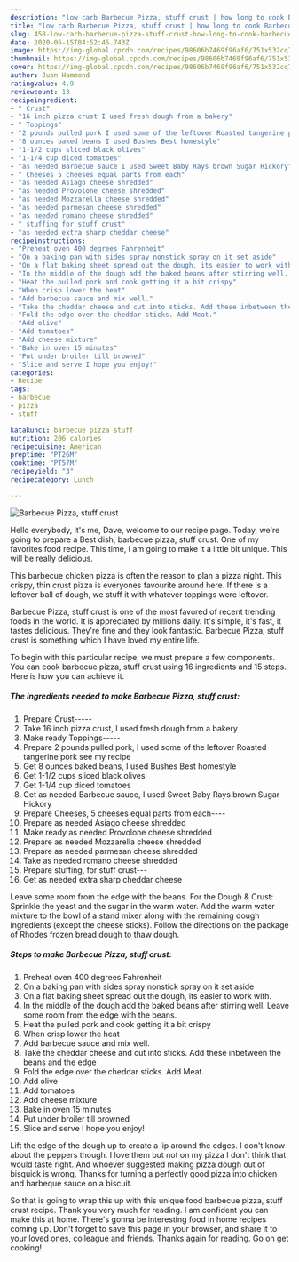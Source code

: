```yaml
---
description: "low carb Barbecue Pizza, stuff crust | how long to cook Barbecue Pizza, stuff crust"
title: "low carb Barbecue Pizza, stuff crust | how long to cook Barbecue Pizza, stuff crust"
slug: 458-low-carb-barbecue-pizza-stuff-crust-how-long-to-cook-barbecue-pizza-stuff-crust
date: 2020-06-15T04:52:45.743Z
image: https://img-global.cpcdn.com/recipes/98606b7469f96af6/751x532cq70/barbecue-pizza-stuff-crust-recipe-main-photo.jpg
thumbnail: https://img-global.cpcdn.com/recipes/98606b7469f96af6/751x532cq70/barbecue-pizza-stuff-crust-recipe-main-photo.jpg
cover: https://img-global.cpcdn.com/recipes/98606b7469f96af6/751x532cq70/barbecue-pizza-stuff-crust-recipe-main-photo.jpg
author: Juan Hammond
ratingvalue: 4.9
reviewcount: 13
recipeingredient:
- " Crust"
- "16 inch pizza crust I used fresh dough from a bakery"
- " Toppings"
- "2 pounds pulled pork I used some of the leftover Roasted tangerine pork see my recipe"
- "8 ounces baked beans I used Bushes Best homestyle"
- "1-1/2 cups sliced black olives"
- "1-1/4 cup diced tomatoes"
- "as needed Barbecue sauce I used Sweet Baby Rays brown Sugar Hickory"
- " Cheeses 5 cheeses equal parts from each"
- "as needed Asiago cheese shredded"
- "as needed Provolone cheese shredded"
- "as needed Mozzarella cheese shredded"
- "as needed parmesan cheese shredded"
- "as needed romano cheese shredded"
- " stuffing for stuff crust"
- "as needed extra sharp cheddar cheese"
recipeinstructions:
- "Preheat oven 400 degrees Fahrenheit"
- "On a baking pan with sides spray nonstick spray on it set aside"
- "On a flat baking sheet spread out the dough, its easier to work with."
- "In the middle of the dough add the baked beans after stirring well. Leave some room from the edge with the beans."
- "Heat the pulled pork and cook getting it a bit crispy"
- "When crisp lower the heat"
- "Add barbecue sauce and mix well."
- "Take the cheddar cheese and cut into sticks. Add these inbetween the beans and the edge"
- "Fold the edge over the cheddar sticks. Add Meat."
- "Add olive"
- "Add tomatoes"
- "Add cheese mixture"
- "Bake in oven 15 minutes"
- "Put under broiler till browned"
- "Slice and serve I hope you enjoy!"
categories:
- Recipe
tags:
- barbecue
- pizza
- stuff

katakunci: barbecue pizza stuff 
nutrition: 206 calories
recipecuisine: American
preptime: "PT26M"
cooktime: "PT57M"
recipeyield: "3"
recipecategory: Lunch

---
```



![Barbecue Pizza, stuff crust](https://img-global.cpcdn.com/recipes/98606b7469f96af6/751x532cq70/barbecue-pizza-stuff-crust-recipe-main-photo.jpg)

Hello everybody, it's me, Dave, welcome to our recipe page. Today, we're going to prepare a Best dish, barbecue pizza, stuff crust. One of my favorites food recipe. This time, I am going to make it a little bit unique. This will be really delicious.

This barbecue chicken pizza is often the reason to plan a pizza night. This crispy, thin crust pizza is everyones favourite around here. If there is a leftover ball of dough, we stuff it with whatever toppings were leftover.

Barbecue Pizza, stuff crust is one of the most favored of recent trending foods in the world. It is appreciated by millions daily. It's simple, it's fast, it tastes delicious. They're fine and they look fantastic. Barbecue Pizza, stuff crust is something which I have loved my entire life.


To begin with this particular recipe, we must prepare a few components. You can cook barbecue pizza, stuff crust using 16 ingredients and 15 steps. Here is how you can achieve it.

<!--inarticleads1-->

##### The ingredients needed to make Barbecue Pizza, stuff crust:

1. Prepare  Crust-----
1. Take 16 inch pizza crust, I used fresh dough from a bakery
1. Make ready  Toppings-----
1. Prepare 2 pounds pulled pork, I used some of the leftover Roasted tangerine pork see my recipe
1. Get 8 ounces baked beans, I used Bushes Best homestyle
1. Get 1-1/2 cups sliced black olives
1. Get 1-1/4 cup diced tomatoes
1. Get as needed Barbecue sauce, I used Sweet Baby Rays brown Sugar Hickory
1. Prepare  Cheeses, 5 cheeses equal parts from each----
1. Prepare as needed Asiago cheese shredded
1. Make ready as needed Provolone cheese shredded
1. Prepare as needed Mozzarella cheese shredded
1. Prepare as needed parmesan cheese shredded
1. Take as needed romano cheese shredded
1. Prepare  stuffing, for stuff crust---
1. Get as needed extra sharp cheddar cheese


Leave some room from the edge with the beans. For the Dough &amp; Crust: Sprinkle the yeast and the sugar in the warm water. Add the warm water mixture to the bowl of a stand mixer along with the remaining dough ingredients (except the cheese sticks). Follow the directions on the package of Rhodes frozen bread dough to thaw dough. 

<!--inarticleads2-->

##### Steps to make Barbecue Pizza, stuff crust:

1. Preheat oven 400 degrees Fahrenheit
1. On a baking pan with sides spray nonstick spray on it set aside
1. On a flat baking sheet spread out the dough, its easier to work with.
1. In the middle of the dough add the baked beans after stirring well. Leave some room from the edge with the beans.
1. Heat the pulled pork and cook getting it a bit crispy
1. When crisp lower the heat
1. Add barbecue sauce and mix well.
1. Take the cheddar cheese and cut into sticks. Add these inbetween the beans and the edge
1. Fold the edge over the cheddar sticks. Add Meat.
1. Add olive
1. Add tomatoes
1. Add cheese mixture
1. Bake in oven 15 minutes
1. Put under broiler till browned
1. Slice and serve I hope you enjoy!


Lift the edge of the dough up to create a lip around the edges. I don&#39;t know about the peppers though. I love them but not on my pizza I don&#39;t think that would taste right. And whoever suggested making pizza dough out of bisquick is wrong. Thanks for turning a perfectly good pizza into chicken and barbeque sauce on a biscuit. 

So that is going to wrap this up with this unique food barbecue pizza, stuff crust recipe. Thank you very much for reading. I am confident you can make this at home. There's gonna be interesting food in home recipes coming up. Don't forget to save this page in your browser, and share it to your loved ones, colleague and friends. Thanks again for reading. Go on get cooking!
